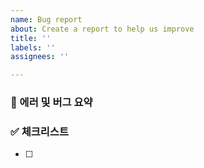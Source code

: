 ```yaml
---
name: Bug report
about: Create a report to help us improve
title: ''
labels: ''
assignees: ''

---
```


<!-- 소복소복 Bug 템플릿 -->

### 🚨 에러 및 버그 요약

<!-- 에러 및 버그에 대한 내용을 간략하게 기술합니다 -->

### ✅ 체크리스트

<!-- 체크 리스트 타입으로 할 일을 분류합니다 -->

- [ ]
